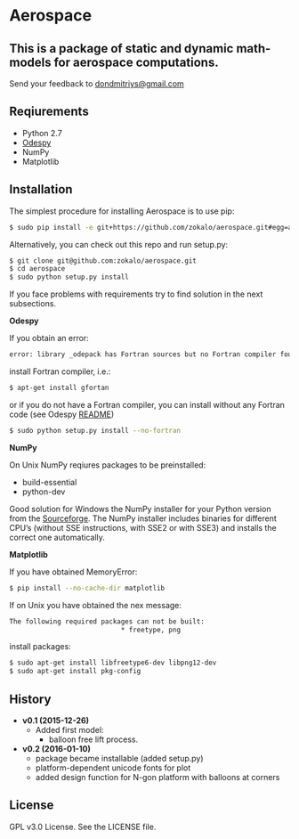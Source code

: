 # Aerospace

This is a package of static and dynamic math-models for aerospace computations.
---
Send your feedback to dondmitriys@gmail.com

## Reqiurements

* Python 2.7
* [Odespy](https://github.com/hplgit/odespy)
* NumPy
* Matplotlib

## Installation

The simplest procedure for installing Aerospace is to use pip:


```bash
$ sudo pip install -e git+https://github.com/zokalo/aerospace.git#egg=aerospace
```

Alternatively, you can check out this repo and run setup.py:


```bash
$ git clone git@github.com:zokalo/aerospace.git
$ cd aerospace
$ sudo python setup.py install
```

If you face problems with requirements try to find solution in the next
subsections.

**Odespy**

If you obtain an error:


```bash
error: library _odepack has Fortran sources but no Fortran compiler found
```

install Fortran compiler, i.e.:


```bash
$ apt-get install gfortan
```

or if you do not have a Fortran compiler, you can install without any 
Fortran code (see Odespy [README](https://github.com/hplgit/odespy/blob/master/README.md))


```bash
$ sudo python setup.py install --no-fortran
```

**NumPy**

On Unix NumPy reqiures packages to be preinstalled:

* build-essential
* python-dev

Good solution for Windows the NumPy installer for your Python version from the
[Sourceforge](http://sourceforge.net/projects/numpy/files/NumPy/). The NumPy 
installer includes binaries for different CPU’s (without SSE instructions, 
with SSE2 or with SSE3) and installs the correct one automatically.

**Matplotlib**

If you have obtained MemoryError:


```bash
$ pip install --no-cache-dir matplotlib
```

If on Unix you have obtained the nex message:


```bash
The following required packages can not be built:
                            * freetype, png
```

install packages:


```bash
$ sudo apt-get install libfreetype6-dev libpng12-dev
$ sudo apt-get install pkg-config
```

## History

* **v0.1 (2015-12-26)**
    * Added first model:
        - balloon free lift process.
* **v0.2 (2016-01-10)**
    * package became installable (added setup.py)
    * platform-dependent unicode fonts for plot
    * added design function for N-gon platform with balloons at corners

## License

GPL v3.0 License. See the LICENSE file.